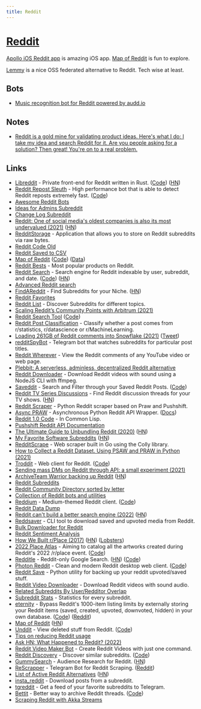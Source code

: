 ```yaml
---
title: Reddit
---
```


# [Reddit](https://www.reddit.com/)

[Apollo iOS Reddit app](https://apolloapp.io/) is amazing iOS app. [Map of Reddit](https://anvaka.github.io/map-of-reddit/) is fun to explore.

[Lemmy](https://github.com/LemmyNet/lemmy) is a nice OSS federated alternative to Reddit. Tech wise at least.

## Bots

- [Music recognition bot for Reddit powered by audd.io](https://github.com/AudDMusic/RedditBot)

## Notes

- [Reddit is a gold mine for validating product ideas. Here's what I do: I take my idea and search Reddit for it. Are you people asking for a solution? Then great! You're on to a real problem.](https://twitter.com/mronge/status/1473790462053945345)

## Links

- [Libreddit](https://libredd.it/) - Private front-end for Reddit written in Rust. ([Code](https://github.com/spikecodes/libreddit)) ([HN](https://news.ycombinator.com/item?id=28451882))
- [Reddit Repost Sleuth](https://repostsleuth.com/search) - High performance bot that is able to detect Reddit reposts extremely fast. ([Code](https://github.com/barrycarey/RedditRepostSleuth))
- [Awesome Reddit Bots](https://github.com/huckingfoes/awesome-reddit-bots)
- [Ideas for Admins Subreddit](https://www.reddit.com/r/ideasfortheadmins/)
- [Change Log Subreddit](https://www.reddit.com/r/changelog/)
- [Reddit: One of social media's oldest companies is also its most undervalued (2021)](https://latecheckout.substack.com/p/reddit-organized-lightning) ([HN](https://news.ycombinator.com/item?id=26215604))
- [RedditStorage](https://github.com/rossem/RedditStorage) - Application that allows you to store on Reddit subreddits via raw bytes.
- [Reddit Code Old](https://github.com/reddit-archive/reddit)
- [Reddit Saved to CSV](https://github.com/AlkTheOrg/reddit-saved-to-csv)
- [Map of Reddit](https://anvaka.github.io/map-of-reddit/) ([Code](https://github.com/anvaka/map-of-reddit)) ([Data](https://github.com/anvaka/map-of-reddit-data))
- [Reddit Bests](https://redditbests.com/) - Most popular products on Reddit.
- [Reddit Search](https://camas.github.io/reddit-search/) - Search engine for Reddit indexable by user, subreddit, and date. ([Code](https://github.com/camas/reddit-search/)) ([HN](https://news.ycombinator.com/item?id=26867693))
- [Advanced Reddit search](https://redditsearch.io/)
- [FindAReddit](https://www.findareddit.com/) - Find Subreddits for your Niche. ([HN](https://news.ycombinator.com/item?id=27293902))
- [Reddit Favorites](https://redditfavorites.com/)
- [Reddit List](https://redditlist.io/) - Discover Subreddits for different topics.
- [Scaling Reddit’s Community Points with Arbitrum (2021)](https://www.reddit.com/r/ethereum/comments/opi5rg/scaling_reddits_community_points_with_arbitrum/)
- [Reddit Search Tool](https://redditsearchtool.com/) ([Code](https://github.com/HenryBalassiano/reddit-search-tool))
- [Reddit Post Classification](https://github.com/kingyiusuen/reddit-post-classification) - Classify whether a post comes from r/statistics, r/datascience or r/MachineLearning.
- [Loading 261GB of Reddit comments into Snowflake (2021)](https://hoffa.medium.com/loading-reddit-comments-into-snowflake-44b9f2072a84) ([Tweet](https://twitter.com/felipehoffa/status/1425507188995366914))
- [redditSpyBot](https://github.com/Cabbache/redditSpyBot) - Telegram bot that watches subreddits for particular post titles.
- [Reddit Wherever](https://github.com/z0ccc/Reddit-Wherever) - View the Reddit comments of any YouTube video or web page.
- [Plebbit: A serverless, adminless, decentralized Reddit alternative](https://github.com/plebbit/whitepaper/discussions/2)
- [Reddit Downloader](https://github.com/Pauloo27/reddit) - Download Reddit videos with sound using a NodeJS CLI with ffmpeg.
- [Saveddit](https://saveddit4reddit.herokuapp.com/) - Search and Filter through your Saved Reddit Posts. ([Code](https://github.com/ahmed-zubair-1998/Saveddit))
- [Reddit TV Series Discussions](https://www.redditdiscuss.com/) - Find Reddit discussion threads for your TV shows. ([HN](https://news.ycombinator.com/item?id=28665718))
- [Reddit Scraper](https://github.com/basaldella/reddit-scraper) - Python Reddit scraper based on Praw and Pushshift.
- [Async PRAW](https://github.com/praw-dev/asyncpraw) - Asynchronous Python Reddit API Wrapper. ([Docs](https://asyncpraw.readthedocs.io/en/stable/))
- [Reddit 1.0 Code](https://github.com/reddit-archive/reddit1.0) - In Common Lisp.
- [Pushshift Reddit API Documentation](https://github.com/pushshift/api)
- [The Ultimate Guide to Unbundling Reddit (2020)](https://latecheckout.substack.com/p/the-ultimate-guide-to-unbundling) ([HN](https://news.ycombinator.com/item?id=29420100))
- [My Favorite Software Subreddits](https://notes.eatonphil.com/high-quality-subreddits-you-should-be-following.html) ([HN](https://news.ycombinator.com/item?id=29450583))
- [RedditScrape](https://github.com/adgray09/RedditScrape) - Web scraper built in Go using the Colly library.
- [How to Collect a Reddit Dataset. Using PSAW and PRAW in Python (2021)](https://towardsdatascience.com/how-to-collect-a-reddit-dataset-c369de539114)
- [Troddit](https://www.troddit.com/) - Web client for Reddit. ([Code](https://github.com/burhan-syed/troddit))
- [Sending mass DMs on Reddit through API: a small experiment (2021)](https://www.trickster.dev/post/sending-mass-dms-on-reddit-through-api/)
- [ArchiveTeam Warrior backing up Reddit](https://tracker.archiveteam.org/reddit/) ([HN](https://news.ycombinator.com/item?id=29584622))
- [Reddit Subreddits](https://www.reddit.com/subreddits/)
- [Reddit Community Directory sorted by letter](https://www.reddit.com/subreddits/a-1/)
- [Collection of Reddit bots and utilities](https://github.com/voussoir/reddit)
- [Reddium](https://reddium.vercel.app/) - Medium-themed Reddit client. ([Code](https://github.com/eightants/reddium))
- [Reddit Data Dump](http://files.pushshift.io/reddit/)
- [Reddit can't build a better search engine (2022)](https://ruky.me/2022/02/17/reddit-can-build-a-better-search-engine/) ([HN](https://news.ycombinator.com/item?id=30369402))
- [Reddsaver](https://github.com/manojkarthick/reddsaver) - CLI tool to download saved and upvoted media from Reddit.
- [Bulk Downloader for Reddit](https://github.com/aliparlakci/bulk-downloader-for-reddit)
- [Reddit Sentiment Analysis](https://github.com/zeyad-mansour/reddit-sentiment-analysis)
- [How We Built r/Place (2017)](https://www.redditinc.com/blog/how-we-built-rplace/) ([HN](https://news.ycombinator.com/item?id=30918440)) ([Lobsters](https://lobste.rs/s/tial7p/how_we_built_r_place_2017))
- [2022 Place Atlas](https://place-atlas.stefanocoding.me/) - Aiming to catalog all the artworks created during Reddit's 2022 /r/place event. ([Code](https://github.com/Codixer/place-atlas))
- [Redditle](https://redditle.com/) - Reddit-only Google Search. ([HN](https://news.ycombinator.com/item?id=30946792)) ([Code](https://github.com/greentfrapp/redditle))
- [Photon Reddit](https://photon-reddit.com/) - Clean and modern Reddit desktop web client. ([Code](https://github.com/ArthurHeitmann/photon-reddit))
- [Reddit Save](https://github.com/samirelanduk/reddit-save) - Python utility for backing up your reddit upvoted/saved stuff.
- [Reddit Video Downloader](https://redditsave.com/) - Download Reddit videos with sound audio.
- [Related Subreddits By User/Redditor Overlap](https://subredditstats.com/subreddit-user-overlaps)
- [Subreddit Stats](https://subredditstats.com/) - Statistics for every subreddit.
- [eternity](https://eternity.portals.sh/) - Bypass Reddit's 1000-item listing limits by externally storing your Reddit items (saved, created, upvoted, downvoted, hidden) in your own database. ([Code](https://github.com/jc9108/eternity)) ([Reddit](https://www.reddit.com/r/selfhosted/comments/ulwz3v/save_your_reddit_data_saves_etc/))
- [Map of Reddit](https://anvaka.github.io/map-of-reddit/) ([HN](https://news.ycombinator.com/item?id=31357314))
- [Unddit](https://www.unddit.com/) - View deleted stuff from Reddit. ([Code](https://github.com/gurnec/removeddit))
- [Tips on reducing Reddit usage](https://hanki.dev/browse-less-reddit/)
- [Ask HN: What Happened to Reddit? (2022)](https://news.ycombinator.com/item?id=31508253)
- [Reddit Video Maker Bot](https://github.com/elebumm/RedditVideoMakerBot) - Create Reddit Videos with just one command.
- [Reddit Discovery](https://anvaka.github.io/redsim/) - Discover similar subreddits. ([Code](https://github.com/anvaka/redsim))
- [GummySearch](https://gummysearch.com/) - Audience Research for Reddit. ([HN](https://news.ycombinator.com/item?id=31720251))
- [ReScrapper](https://github.com/psantheus/ReScrapper) - Telegram Bot for Reddit Scraping. ([Reddit](https://www.reddit.com/r/TelegramBots/comments/vipjlo/rescrapper_reddit_scraper_that_saves_to_telegram/))
- [List of Active Reddit Alternatives](https://r.nf/r/RedditAlternatives/comments/oioeot/list_of_active_reddit_alternatives_v7/) ([HN](https://news.ycombinator.com/item?id=31955479))
- [insta_reddit](https://github.com/suryashekharc/insta_reddit) - Download posts from a subreddit.
- [tgreddit](https://github.com/raine/tgreddit) - Get a feed of your favorite subreddits to Telegram.
- [Bettit](https://bettit.net/) - Better way to archive Reddit threads. ([Code](https://github.com/ilmari-h/bettit))
- [Scraping Reddit with Akka Streams](https://github.com/inanna-malick/akka-streams-example)
